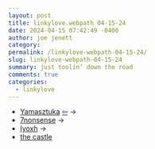 ```yaml
---
layout: post
title: linkylove.webpath 04-15-24
date: 2024-04-15 07:42:49 -0400
author: joe jenett
category: 
permalink: /linkylove-webpath-04-15-24/
slug: linkylove-webpath-04-15-24
summary: just toolin’ down the road
comments: true
categories:
  - linkylove
---
```

<ul class="linkylove">
	<li><a title="Yamasztuka" href="https://yamasztuka.com/">Yamasztuka</a>  <a title="source" href="https://melankorin.net/"><span style="color:blue;">&#8678;</span></a> <span title="led to site shown below">&#8594;</span></li>
	<li><a title="7nonsense" href="https://7nonsense.neocities.org/">7nonsense</a> <span title="led to site shown below">&#8594;</span></li>
	<li><a title="Iyoxh" href="https://iyoxh.com/">Iyoxh</a> <span title="led to site shown below">&#8594;</span></li>
	<li><a title="the castle" href="https://princss.online/">the castle</a></li>
</ul>
<a href="https://brid.gy/publish/mastodon"></a>